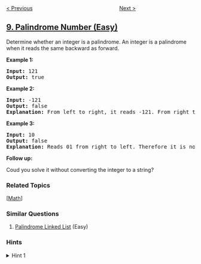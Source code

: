 <!--|This file generated by command(leetcode description); DO NOT EDIT.    |-->
<!--+----------------------------------------------------------------------+-->
<!--|@author    openset <openset.wang@gmail.com>                           |-->
<!--|@link      https://github.com/openset                                 |-->
<!--|@home      https://github.com/tonymontaro/leetcode-hints                        |-->
<!--+----------------------------------------------------------------------+-->

[< Previous](https://github.com/tonymontaro/leetcode-hints/tree/master/problems/string-to-integer-atoi "String to Integer (atoi)")
　　　　　　　　　　　　　　　　
[Next >](https://github.com/tonymontaro/leetcode-hints/tree/master/problems/regular-expression-matching "Regular Expression Matching")

## [9. Palindrome Number (Easy)](https://leetcode.com/problems/palindrome-number "回文数")

<p>Determine whether an integer is a palindrome. An integer&nbsp;is&nbsp;a&nbsp;palindrome when it&nbsp;reads the same backward as forward.</p>

<p><strong>Example 1:</strong></p>

<pre>
<strong>Input:</strong> 121
<strong>Output:</strong> true
</pre>

<p><strong>Example 2:</strong></p>

<pre>
<strong>Input:</strong> -121
<strong>Output:</strong> false
<strong>Explanation:</strong> From left to right, it reads -121. From right to left, it becomes 121-. Therefore it is not a palindrome.
</pre>

<p><strong>Example 3:</strong></p>

<pre>
<strong>Input:</strong> 10
<strong>Output:</strong> false
<strong>Explanation:</strong> Reads 01 from right to left. Therefore it is not a palindrome.
</pre>

<p><strong>Follow up:</strong></p>

<p>Coud you solve&nbsp;it without converting the integer to a string?</p>

### Related Topics
  [[Math](https://github.com/tonymontaro/leetcode-hints/tree/master/tag/math/README.md)]

### Similar Questions
  1. [Palindrome Linked List](https://github.com/tonymontaro/leetcode-hints/tree/master/problems/palindrome-linked-list) (Easy)

### Hints
<details>
<summary>Hint 1</summary>
Beware of overflow when you reverse the integer.
</details>
